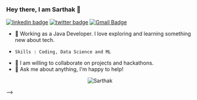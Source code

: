 ### Hey there, I am Sarthak 👋

[![linkedin badge](https://img.shields.io/badge/Sarthak_Mishra-30302f?style=flat&logo=linkedin)](https://www.linkedin.com/in/sarthak-mishra-31909a172/)
[![twitter badge](https://img.shields.io/badge/@sarthakkmishraa-30302f?style=flat&logo=twitter)](https://twitter.com/sarthakkmishraa)
[![Gmail Badge](https://img.shields.io/badge/sarthakkmishraa-30302f?style=flat&logo=gmail)](mailto:sarthakkmishraa@gmail.com)


- 🔭 Working as a Java Developer. I love exploring and learning something new about tech. 
-     Skills : Coding, Data Science and ML
- 👯 I am willing to collaborate on projects and hackathons.
- 💬 Ask me about anything, I'm happy to help! 

<p align="center"> <img src="https://github-readme-stats.vercel.app/api?username=sarthakkmishraa&show_icons=true" alt="Sarthak" /> </p>


-->
